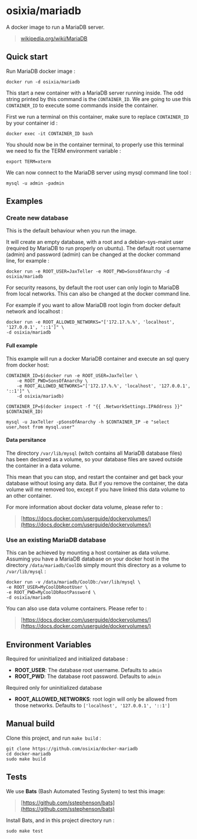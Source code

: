 # osixia/mariadb

A docker image to run a MariaDB server.
> [wikipedia.org/wiki/MariaDB](https://en.wikipedia.org/wiki/MariaDB)

## Quick start
Run MariaDB docker image :

	docker run -d osixia/mariadb

This start a new container with a MariaDB server running inside.
The odd string printed by this command is the `CONTAINER_ID`.
We are going to use this `CONTAINER_ID` to execute some commands inside the container.

First we run a terminal on this container,
make sure to replace `CONTAINER_ID` by your container id : 

	docker exec -it CONTAINER_ID bash

You should now be in the container terminal, 
to properly use this terminal we need to fix the TERM environment variable :

	export TERM=xterm

We can now connect to the MariaDB server using mysql command line tool :
	
	mysql -u admin -padmin


## Examples

### Create new database
This is the default behaviour when you run the image.

It will create an empty database, with a root and a debian-sys-maint user (required by MariaDB to run properly on ubuntu).
The default root username (admin) and password (admin) can be changed at the docker command line, for example :

	docker run -e ROOT_USER=JaxTeller -e ROOT_PWD=SonsOfAnarchy -d osixia/mariadb

For security reasons, by default the root user can only login to MariaDB from local networks.
This can also be changed at the docker command line.

For example if you want to allow MariaDB root login from docker default network and localhost :

	docker run -e ROOT_ALLOWED_NETWORKS="['172.17.%.%', 'localhost', '127.0.0.1', '::1']" \
	-d osixia/mariadb


#### Full example
This example will run a docker MariaDB container and execute an sql query from docker host:

	CONTAINER_ID=$(docker run -e ROOT_USER=JaxTeller \
		-e ROOT_PWD=SonsOfAnarchy \
		-e ROOT_ALLOWED_NETWORKS="['172.17.%.%', 'localhost', '127.0.0.1', '::1']" \
		-d osixia/mariadb)

	CONTAINER_IP=$(docker inspect -f "{{ .NetworkSettings.IPAddress }}" $CONTAINER_ID)

	mysql -u JaxTeller -pSonsOfAnarchy -h $CONTAINER_IP -e "select user,host from mysql.user"


#### Data persitance

The directory `/var/lib/mysql` (witch contains all MariaDB database files) has been declared as a volume, so your database files are saved outside the container in a data volume.

This mean that you can stop, and restart the container and get back your database without losing any data. But if you remove the container, the data volume will me removed too, except if you have linked this data volume to an other container.

For more information about docker data volume, please refer to :

> [https://docs.docker.com/userguide/dockervolumes/](https://docs.docker.com/userguide/dockervolumes/)

### Use an existing MariaDB database

This can be achieved by mounting a host container as data volume. 
Assuming you have a MariaDB database on your docker host in the directory `/data/mariadb/CoolDb`
simply mount this directory as a volume to `/var/lib/mysql` :

	docker run -v /data/mariadb/CoolDb:/var/lib/mysql \
	-e ROOT_USER=MyCoolDbRootUser \
	-e ROOT_PWD=MyCoolDbRootPassword \
	-d osixia/mariadb

You can also use data volume containers. Please refer to :
> [https://docs.docker.com/userguide/dockervolumes/](https://docs.docker.com/userguide/dockervolumes/)

## Environment Variables

Required for uninitialized and initialized database :
- **ROOT_USER**: The database root username. Defaults to `admin`
- **ROOT_PWD**: The database root password. Defaults to `admin`

Required only for uninitialized database
- **ROOT_ALLOWED_NETWORKS**: root login will only be allowed from those networks. Defaults to `['localhost', '127.0.0.1', '::1']`

## Manual build

Clone this project, and run `make build` :

	git clone https://github.com/osixia/docker-mariadb
	cd docker-mariadb
	sudo make build

## Tests

We use **Bats** (Bash Automated Testing System) to test this image:

> [https://github.com/sstephenson/bats](https://github.com/sstephenson/bats)

Install Bats, and in this project directory run :

	sudo make test

